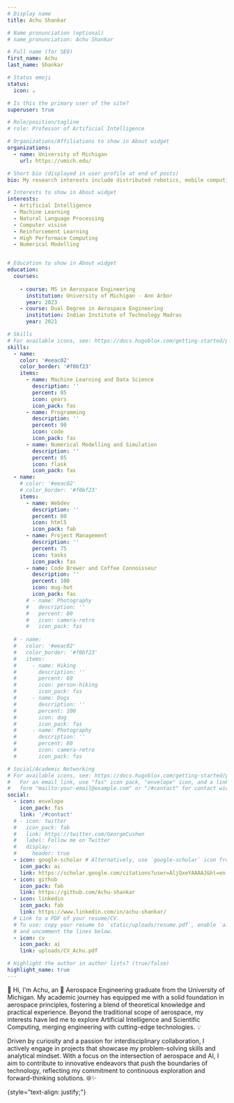 ```yaml
---
# Display name
title: Achu Shankar

# Name pronunciation (optional)
# name_pronunciation: Achu Shankar

# Full name (for SEO)
first_name: Achu
last_name: Shankar

# Status emoji
status:
  icon: ☕️

# Is this the primary user of the site?
superuser: true

# Role/position/tagline
# role: Professor of Artificial Intelligence

# Organizations/Affiliations to show in About widget
organizations:
  - name: University of Michigan 
    url: https://umich.edu/

# Short bio (displayed in user profile at end of posts)
bio: My research interests include distributed robotics, mobile computing and programmable matter. Solving problems one bit at a time.

# Interests to show in About widget
interests:
  - Artificial Intelligence
  - Machine Learning
  - Natural Language Processing
  - Computer vision
  - Reinforcement Learning
  - High Performace Computing
  - Numerical Modelling


# Education to show in About widget
education:
  courses:
    
    - course: MS in Aerospace Engineering
      institution: University of Michigan - Ann Arbor
      year: 2023
    - course: Dual Degree in Aerospace Engineering
      institution: Indian Institute of Technology Madras
      year: 2021

# Skills
# For available icons, see: https://docs.hugoblox.com/getting-started/page-builder/#icons
skills:
  - name: 
    color: '#eeac02'
    color_border: '#f0bf23'
    items:
      - name: Machine Learning and Data Science
        description: ''
        percent: 85
        icon: gears
        icon_pack: fas
      - name: Programming 
        description: ''
        percent: 90
        icon: code
        icon_pack: fas
      - name: Numerical Modelling and Simulation
        description: ''
        percent: 85
        icon: flask
        icon_pack: fas
  - name: 
    # color: '#eeac02'
    # color_border: '#f0bf23'
    items:
      - name: Webdev
        description: ''
        percent: 80
        icon: html5
        icon_pack: fab
      - name: Project Management
        description: ''
        percent: 75
        icon: tasks
        icon_pack: fas
      - name: Code Brewer and Coffee Connoisseur
        description: ''
        percent: 100
        icon: mug-hot
        icon_pack: fas
      # - name: Photography
      #   description: ''
      #   percent: 80
      #   icon: camera-retro
      #   icon_pack: fas
      
  # - name: 
  #   color: '#eeac02'
  #   color_border: '#f0bf23'
  #   items:
  #     - name: Hiking
  #       description: ''
  #       percent: 60
  #       icon: person-hiking
  #       icon_pack: fas
  #     - name: Dogs
  #       description: ''
  #       percent: 100
  #       icon: dog
  #       icon_pack: fas
  #     - name: Photography
  #       description: ''
  #       percent: 80
  #       icon: camera-retro
  #       icon_pack: fas

# Social/Academic Networking
# For available icons, see: https://docs.hugoblox.com/getting-started/page-builder/#icons
#   For an email link, use "fas" icon pack, "envelope" icon, and a link in the
#   form "mailto:your-email@example.com" or "/#contact" for contact widget.
social:
  - icon: envelope
    icon_pack: fas
    link: '/#contact'
  # - icon: twitter
  #   icon_pack: fab
  #   link: https://twitter.com/GeorgeCushen
  #   label: Follow me on Twitter
  #   display:
  #     header: true
  - icon: google-scholar # Alternatively, use `google-scholar` icon from `ai` icon pack
    icon_pack: ai
    link: https://scholar.google.com/citations?user=AljQxeYAAAAJ&hl=en
  - icon: github
    icon_pack: fab
    link: https://github.com/Achu-shankar
  - icon: linkedin
    icon_pack: fab
    link: https://www.linkedin.com/in/achu-shankar/
  # Link to a PDF of your resume/CV.
  # To use: copy your resume to `static/uploads/resume.pdf`, enable `ai` icons in `params.yaml`,
  # and uncomment the lines below.
  - icon: cv
    icon_pack: ai
    link: uploads/CV_Achu.pdf

# Highlight the author in author lists? (true/false)
highlight_name: true
---
```

👋 Hi, I'm Achu, an 🚀 Aerospace Engineering graduate from the University of Michigan. My academic journey has equipped me with a solid foundation in aerospace principles, fostering a blend of theoretical knowledge and practical experience. Beyond the traditional scope of aerospace, my interests have led me to explore Artificial Intelligence and Scientific Computing, merging engineering with cutting-edge technologies. 💡

Driven by curiosity and a passion for interdisciplinary collaboration, I actively engage in projects that showcase my problem-solving skills and analytical mindset. With a focus on the intersection of aerospace and AI, I aim to contribute to innovative endeavors that push the boundaries of technology, reflecting my commitment to continuous exploration and forward-thinking solutions. 🌐✨

{style="text-align: justify;"}
